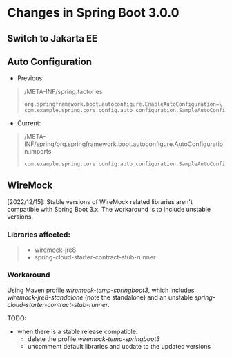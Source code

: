 # Changes in Spring Boot 3.0.0

## Switch to Jakarta EE

## Auto Configuration
- Previous:
> /META-INF/spring.factories
> ~~~
> org.springframework.boot.autoconfigure.EnableAutoConfiguration=\
> com.example.spring.core.config.auto_configuration.SampleAutoConfiguration
> ~~~

- Current: 
> /META-INF/spring/org.springframework.boot.autoconfigure.AutoConfiguration.imports
> ~~~
> com.example.spring.core.config.auto_configuration.SampleAutoConfiguration
> ~~~

## WireMock
[2022/12/15]: Stable versions of WireMock related libraries aren't compatible with Spring Boot 3.x.
The workaround is to include unstable versions.

### Libraries affected:
> - wiremock-jre8
> - spring-cloud-starter-contract-stub-runner

### Workaround
Using Maven profile *wiremock-temp-springboot3*, which includes *wiremock-jre8-standalone* (note the standalone) and an unstable *spring-cloud-starter-contract-stub-runner*.

TODO:
- when there is a stable release compatible:
  * delete the profile *wiremock-temp-springboot3* 
  * uncomment default libraries and update to the updated versions